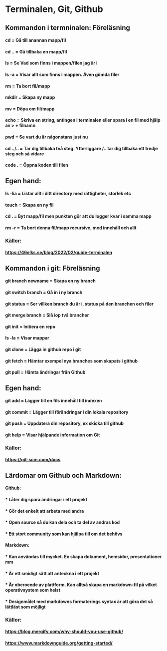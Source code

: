 # Terminalen, Git, Github

## Kommandon i termninalen: Föreläsning
#### cd = Gå till anannan mapp/fil
#### cd .. = Gå tillbaka en mapp/fil
#### ls = Se Vad som finns i mappen/filen jag är i
#### ls -a = Visar allt som finns i mappen. Även gömda filer
#### rm = Ta bort fil/mapp
#### mkdir = Skapa ny mapp
#### mv = Döpa om fil/mapp
#### echo = Skriva en string, antingen i terminalen eller spara i en fil med hjälp av > + filnamn
#### pwd = Se vart du är någonstans just nu
#### cd ../.. = Tar dig tillbaka två steg. Ytterliggare /.. tar dig tillbaka ett tredje steg och så vidare
#### code . = Öppna koden till filen

## Egen hand:
#### ls -lia = Listar allt i ditt directory med rättigheter, storlek etc
#### touch = Skapa en ny fil
#### cd . = Byt mapp/fil men punkten gör att du logger kvar i samma mapp
#### rm -r = Ta bort denna fil/mapp recursive, med innehåll och allt

### Källor:
#### https://46elks.se/blog/2022/02/guide-terminalen

## Kommandon i git: Föreläsning
#### git branch newname = Skapa en ny branch 
#### git switch branch = Gå in i ny branch
#### git status = Ser villken branch du är i, status på den branchen och filer
#### git merge branch = Slå iop två brancher
#### git init = Initiera en repo
#### ls -la = Visar mappar
#### git clone = Lägga in github repo i git
#### git fetch = Hämtar exempel nya branches som skapats i github
#### git pull = Hämta ändringar från Github

## Egen hand:
#### git add = Lägger till en fils innehåll till indexen
#### git commit = Lägger till förändringar i din lokala repository
#### git push = Uppdatera din repository, ex skicka till github
#### git help = Visar hjälpande information om Git

### Källor:
#### https://git-scm.com/docs

## Lärdomar om Github och Markdown:
#### Github:
#### * Låter dig spara ändringar i ett projekt
#### * Gör det enkelt att arbeta med andra
#### * Open source så du kan dela och ta del av andras kod
#### * Ett stort community som kan hjälpa till om det behövs

#### Markdown:
#### * Kan användas till mycket. Ex skapa dokument, hemsidor, presentationer mm
#### * Är ett smidigt sätt att anteckna i ett projekt
#### * Är oberoende av plattform. Kan alltså skapa en markdown-fil på vilket operativsystem som helst
#### * Designmålet med markdowns formaterings syntax är att göra det så lättläst som möjligt

### Källor:
#### https://blog.mergify.com/why-should-you-use-github/
#### https://www.markdownguide.org/getting-started/